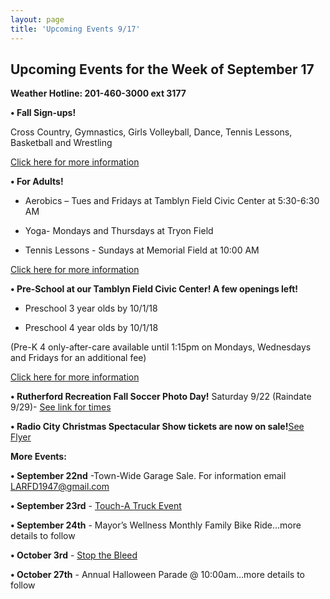 ```yaml
---
layout: page
title: 'Upcoming Events 9/17'
---
```

 
## Upcoming Events for the Week of September 17 

**Weather Hotline: 201-460-3000 ext 3177**


**• Fall Sign-ups!** 

Cross Country, Gymnastics, Girls Volleyball, Dance, Tennis Lessons,
Basketball and Wrestling

[Click here for more information](/departments/recreation/sports-and-activities/childrens-catalog/)


**• For Adults!** 

- Aerobics – Tues and Fridays at Tamblyn Field Civic Center at 5:30-6:30 AM

- Yoga-  Mondays and Thursdays at Tryon Field

- Tennis Lessons - Sundays at Memorial Field at 10:00 AM

[Click here for more information](/departments/recreation/sports-and-activities/adult-catalog/)


**• Pre-School at our Tamblyn Field Civic Center! A few openings left!**

- Preschool 3 year olds by 10/1/18

- Preschool 4 year olds by 10/1/18

(Pre-K 4 only-after-care available until 1:15pm on Mondays, Wednesdays and Fridays for
an additional fee)

[Click here for more information](/departments/recreation/sports-and-activities/childrens-catalog/)

**• Rutherford Recreation Fall Soccer Photo Day!** Saturday 9/22 (Raindate 9/29)- [See
link for times](https://storage.googleapis.com/static.rutherford-nj.com/recreation/091818_fall%20soccer%20photo%20schedule.pdf)

**• Radio City Christmas Spectacular Show tickets are now on sale!**[See Flyer](https://storage.googleapis.com/static.rutherford-nj.com/recreation/Christmas%20Spectacular%20Flyer%20(1).pdf)


**More Events:**

**• September 22nd** -Town-Wide Garage Sale. For information email LARFD1947@gmail.com

**• September 23rd** - [Touch-A Truck Event](https://storage.googleapis.com/static.rutherford-nj.com/recreation/Touch%20a%20truck.pdf)

**• September 24th** - Mayor’s Wellness Monthly Family Bike Ride…more details to follow

**• October 3rd** - [Stop the Bleed](https://storage.googleapis.com/static.rutherford-nj.com/recreation/Stop%20the%20Bleed%20Flyer.pdf)

**• October 27th** - Annual Halloween Parade @ 10:00am…more details to follow
